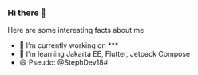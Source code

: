 <picture>
 <source media="(prefers-color-scheme: dark)" srcset="YOUR-DARKMODE-IMAGE">
 <source media="(prefers-color-scheme: light)" srcset="YOUR-LIGHTMODE-IMAGE">
 <!--img alt="YOUR-ALT-TEXT" src="YOUR-DEFAULT-IMAGE"-->
</picture>

### Hi there 👋

Here are some interesting facts about me

- 🔭 I’m currently working on ***
- 🌱 I’m learning Jakarta EE, Flutter, Jetpack Compose
- 😄 Pseudo: @StephDev18#
